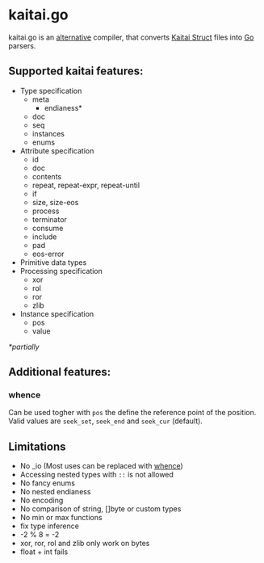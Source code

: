 # kaitai.go

kaitai.go is an [alternative](https://github.com/kaitai-io/kaitai_struct_compiler) compiler, that converts [Kaitai Struct](http://kaitai.io/) files into [Go](https://golang.org/) parsers.


## Supported kaitai features:

 - Type specification
    - meta
        - endianess*
    - doc
    - seq
    - instances
    - enums
 - Attribute specification
    - id
    - doc
    - contents
    - repeat, repeat-expr, repeat-until
    - if
    - size, size-eos
    - process
    - terminator
    - consume
    - include
    - pad
    - eos-error
 - Primitive data types
 - Processing specification
    - xor
    - rol
    - ror
    - zlib
 - Instance specification
    - pos
    - value

_*partially_

## Additional features:

### whence

Can be used togher with `pos` the define the reference point of the position. Valid values are `seek_set`, `seek_end` and `seek_cur` (default).

## Limitations

 - No _io (Most uses can be replaced with [whence](#whence))
 - Accessing nested types with `::` is not allowed
 - No fancy enums
 - No nested endianess
 - No encoding
 - No comparison of string, []byte or custom types
 - No min or max functions
 - fix type inference
 - -2 % 8 = -2
 - xor, ror, rol and zlib only work on bytes
 - float + int fails
